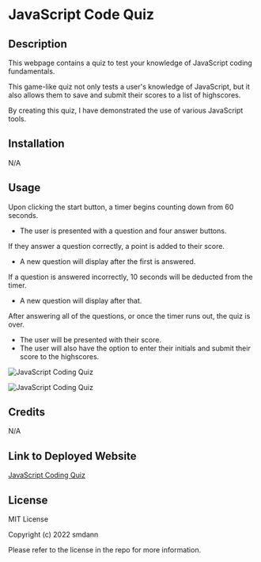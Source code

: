 # JavaScript Code Quiz

## Description
This webpage contains a quiz to test your knowledge of JavaScript coding fundamentals.

This game-like quiz not only tests a user's knowledge of JavaScript, but it also allows them to save and submit their scores to a list of highscores.

By creating this quiz, I have demonstrated the use of various JavaScript tools.

## Installation

N/A

## Usage

Upon clicking the start button, a timer begins counting down from 60 seconds.
* The user is presented with a question and four answer buttons.

If they answer a question correctly, a point is added to their score.
* A new question will display after the first is answered.

If a question is answered incorrectly, 10 seconds will be deducted from the timer.
* A new question will display after that.

After answering all of the questions, or once the timer runs out, the quiz is over.
* The user will be presented with their score.
* The user will also have the option to enter their initials and submit their score to the highscores.


![JavaScript Coding Quiz]()

![JavaScript Coding Quiz]()

## Credits

N/A

## Link to Deployed Website

[JavaScript Coding Quiz]()

## License

MIT License

Copyright (c) 2022 smdann

Please refer to the license in the repo for more information.
